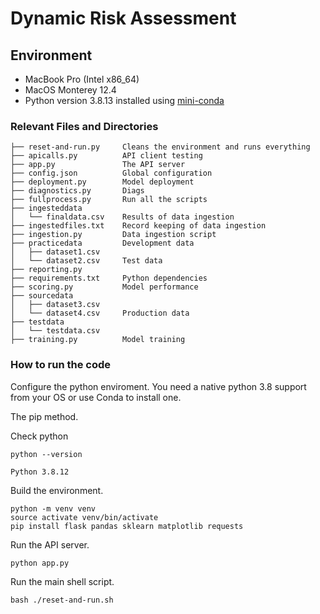 # Dynamic Risk Assessment

## Environment

- MacBook Pro (Intel x86_64)
- MacOS Monterey 12.4
- Python version 3.8.13 installed using [mini-conda](https://github.com/conda-forge/miniforge)

### Relevant Files and Directories

```
├── reset-and-run.py     Cleans the environment and runs everything
├── apicalls.py          API client testing
├── app.py               The API server
├── config.json          Global configuration
├── deployment.py        Model deployment
├── diagnostics.py       Diags
├── fullprocess.py       Run all the scripts
├── ingesteddata
│   └── finaldata.csv    Results of data ingestion
├── ingestedfiles.txt    Record keeping of data ingestion
├── ingestion.py         Data ingestion script
├── practicedata         Development data
│   ├── dataset1.csv
│   └── dataset2.csv     Test data
├── reporting.py
├── requirements.txt     Python dependencies
├── scoring.py           Model performance
├── sourcedata
│   ├── dataset3.csv
│   └── dataset4.csv     Production data
├── testdata
│   └── testdata.csv
├── training.py          Model training
```

### How to run the code


Configure the python enviroment. You need a native python 3.8
support from your OS or use Conda to install one.

The pip method.

Check python
```
python --version
```
```
Python 3.8.12
```

Build the environment.
```
python -m venv venv
source activate venv/bin/activate
pip install flask pandas sklearn matplotlib requests
```

Run the API server.
```
python app.py
```

Run the main shell script.
```
bash ./reset-and-run.sh
```
